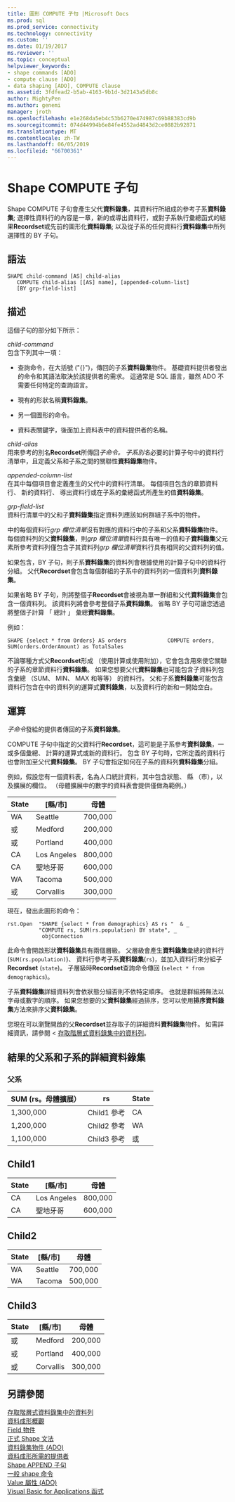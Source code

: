 ```yaml
---
title: 圖形 COMPUTE 子句 |Microsoft Docs
ms.prod: sql
ms.prod_service: connectivity
ms.technology: connectivity
ms.custom: ''
ms.date: 01/19/2017
ms.reviewer: ''
ms.topic: conceptual
helpviewer_keywords:
- shape commands [ADO]
- compute clause [ADO]
- data shaping [ADO], COMPUTE clause
ms.assetid: 3fdfead2-b5ab-4163-9b1d-3d2143a5db8c
author: MightyPen
ms.author: genemi
manager: jroth
ms.openlocfilehash: e1e268da5eb4c53b6270e474987c69b88383cd9b
ms.sourcegitcommit: 074d44994b6e84fe4552ad4843d2ce0882b92871
ms.translationtype: MT
ms.contentlocale: zh-TW
ms.lasthandoff: 06/05/2019
ms.locfileid: "66700361"
---
```

# <a name="shape-compute-clause"></a>Shape COMPUTE 子句
Shape COMPUTE 子句會產生父代**資料錄集**，其資料行所組成的參考子系**資料錄集**; 選擇性資料行的內容是一章，新的或導出資料行，或對子系執行彙總函式的結果**Recordset**或先前的圖形化**資料錄集**; 以及從子系的任何資料行**資料錄集**中所列選擇性的 BY 子句。  
  
## <a name="syntax"></a>語法  
  
```  
SHAPE child-command [AS] child-alias  
   COMPUTE child-alias [[AS] name], [appended-column-list]  
   [BY grp-field-list]  
```  
  
## <a name="description"></a>描述  
 這個子句的部分如下所示：  
  
 *child-command*  
 包含下列其中一項：  
  
-   查詢命令，在大括號 ("{}")，傳回的子系**資料錄集**物件。 基礎資料提供者發出的命令和其語法取決於該提供者的需求。 這通常是 SQL 語言，雖然 ADO 不需要任何特定的查詢語言。  
  
-   現有的形狀名稱**資料錄集**。  
  
-   另一個圖形的命令。  
  
-   資料表關鍵字，後面加上資料表中的資料提供者的名稱。  
  
 *child-alias*  
 用來參考的別名**Recordset**所傳回*子命令。* *子系別名*必要的計算子句中的資料行清單中，且定義父系和子系之間的關聯性**資料錄集**物件。  
  
 *appended-column-list*  
 在其中每個項目會定義產生的父代中的資料行清單。 每個項目包含的章節資料行、 新的資料行、 導出資料行或在子系的彙總函式所產生的值**資料錄集**。  
  
 *grp-field-list*  
 資料行清單中的父和子**資料錄集**指定資料列應該如何群組子系中的物件。  
  
 中的每個資料行*grp 欄位清單*沒有對應的資料行中的子系和父系**資料錄集**物件。 每個資料列的父**資料錄集**，則*grp 欄位清單*資料行具有唯一的值和子**資料錄集**父元素所參考資料列僅包含子其資料列*grp 欄位清單*資料行具有相同的父資料列的值。  
  
 如果包含，BY 子句，則子系**資料錄集**的資料列會根據使用的計算子句中的資料行分組。 父代**Recordset**會包含每個群組的子系中的資料列的一個資料列**資料錄集**。  
  
 如果省略 BY 子句，則將整個子**Recordset**會被視為單一群組和父代**資料錄集**會包含一個資料列。 該資料列將會參考整個子系**資料錄集**。 省略 BY 子句可讓您透過將整個子計算 「 總計 」 彙總**資料錄集**。  
  
 例如：  
  
```  
SHAPE {select * from Orders} AS orders             COMPUTE orders, SUM(orders.OrderAmount) as TotalSales         
```  
  
 不論哪種方式父**Recordset**形成 （使用計算或使用附加），它會包含用來使它關聯的子系的章節資料行**資料錄集**。 如果您想要父代**資料錄集**也可能包含子資料列包含彙總 （SUM、 MIN、 MAX 和等等） 的資料行。 父和子系**資料錄集**可能包含資料行包含在中的資料列的運算式**資料錄集**，以及資料行的新和一開始空白。  
  
## <a name="operation"></a>運算  
 *子命令*發給的提供者傳回的子系**資料錄集**。  
  
 COMPUTE 子句中指定的父資料行**Recordset**，這可能是子系參考**資料錄集**，一或多個彙總、 計算的運算式或新的資料行。 包含 BY 子句時，它所定義的資料行也會附加至父代**資料錄集**。 BY 子句會指定如何在子系的資料列**資料錄集**分組。  
  
 例如，假設您有一個資料表，名為人口統計資料，其中包含狀態、 縣 （市），以及擴展的欄位。 （母體擴展中的數字的資料表會提供僅做為範例。）  
  
|State|[縣/市]|母體|  
|-----------|----------|----------------|  
|WA|Seattle|700,000|  
|或|Medford|200,000|  
|或|Portland|400,000|  
|CA|Los Angeles|800,000|  
|CA|聖地牙哥|600,000|  
|WA|Tacoma|500,000|  
|或|Corvallis|300,000|  
  
 現在，發出此圖形的命令：  
  
```  
rst.Open  "SHAPE {select * from demographics} AS rs "  & _  
          "COMPUTE rs, SUM(rs.population) BY state", _  
           objConnection  
```  
  
 此命令會開啟形狀**資料錄集**具有兩個層級。 父層級會產生**資料錄集**彙總的資料行 (`SUM(rs.population)`)、 資料行參考子系**資料錄集**(`rs`)，並加入資料行來分組子**Recordset** (`state`)。 子層級時**Recordset**查詢命令傳回 (`select * from demographics`)。  
  
 子系**資料錄集**詳細資料列會依狀態分組否則不依特定順序。 也就是群組將無法以字母或數字的順序。 如果您想要的父**資料錄集**經過排序，您可以使用**排序資料錄集**方法來排序父**資料錄集**。  
  
 您現在可以瀏覽開啟的父**Recordset**並存取子的詳細資料**資料錄集**物件。 如需詳細資訊，請參閱 <<c0> [ 存取階層式資料錄集中的資料列](../../../ado/guide/data/accessing-rows-in-a-hierarchical-recordset.md)。  
  
## <a name="resultant-parent-and-child-detail-recordsets"></a>結果的父系和子系的詳細資料錄集  
  
### <a name="parent"></a>父系  
  
|SUM (rs。母體擴展）|rs|State|  
|---------------------------|--------|-----------|  
|1,300,000|Child1 參考|CA|  
|1,200,000|Child2 參考|WA|  
|1,100,000|Child3 參考|或|  
  
## <a name="child1"></a>Child1  
  
|State|[縣/市]|母體|  
|-----------|----------|----------------|  
|CA|Los Angeles|800,000|  
|CA|聖地牙哥|600,000|  
  
## <a name="child2"></a>Child2  
  
|State|[縣/市]|母體|  
|-----------|----------|----------------|  
|WA|Seattle|700,000|  
|WA|Tacoma|500,000|  
  
## <a name="child3"></a>Child3  
  
|State|[縣/市]|母體|  
|-----------|----------|----------------|  
|或|Medford|200,000|  
|或|Portland|400,000|  
|或|Corvallis|300,000|  
  
## <a name="see-also"></a>另請參閱  
 [存取階層式資料錄集中的資料列](../../../ado/guide/data/accessing-rows-in-a-hierarchical-recordset.md)   
 [資料成形概觀](../../../ado/guide/data/data-shaping-overview.md)   
 [Field 物件](../../../ado/reference/ado-api/field-object.md)   
 [正式 Shape 文法](../../../ado/guide/data/formal-shape-grammar.md)   
 [資料錄集物件 (ADO)](../../../ado/reference/ado-api/recordset-object-ado.md)   
 [資料成形所需的提供者](../../../ado/guide/data/required-providers-for-data-shaping.md)   
 [Shape APPEND 子句](../../../ado/guide/data/shape-append-clause.md)   
 [一般 shape 命令](../../../ado/guide/data/shape-commands-in-general.md)   
 [Value 屬性 (ADO)](../../../ado/reference/ado-api/value-property-ado.md)   
 [Visual Basic for Applications 函式](../../../ado/guide/data/visual-basic-for-applications-functions.md)

